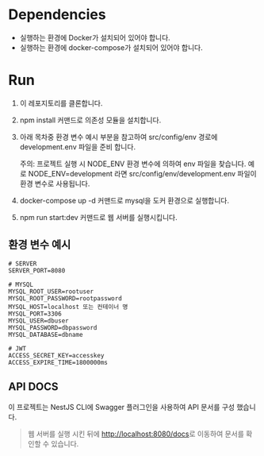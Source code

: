 # Dependencies

- 실행하는 환경에 Docker가 설치되어 있어야 합니다.
- 실행하는 환경에 docker-compose가 설치되어 있어야 합니다.

# Run

1. 이 레포지토리를 클론합니다.
2. npm install 커맨드로 의존성 모듈을 설치합니다.
3. 아래 목차중 환경 변수 예시 부분을 참고하여 src/config/env 경로에 development.env 파일을 준비 합니다.

   주의: 프로젝트 실행 시 NODE_ENV 환경 변수에 의하여 env 파일을 찾습니다. 예로 NODE_ENV=development 라면 src/config/env/development.env 파일이 환경 변수로 사용됩니다.

4. docker-compose up -d 커맨드로 mysql을 도커 환경으로 실행합니다.
5. npm run start:dev 커맨드로 웹 서버를 실행시킵니다.

## 환경 변수 예시

```
# SERVER
SERVER_PORT=8080

# MYSQL
MYSQL_ROOT_USER=rootuser
MYSQL_ROOT_PASSWORD=rootpassword
MYSQL_HOST=localhost 또는 컨테이너 명
MYSQL_PORT=3306
MYSQL_USER=dbuser
MYSQL_PASSWORD=dbpassword
MYSQL_DATABASE=dbname

# JWT
ACCESS_SECRET_KEY=accesskey
ACCESS_EXPIRE_TIME=1800000ms
```

## API DOCS

이 프로젝트는 NestJS CLI에 Swagger 플러그인을 사용하여 API 문서를 구성 했습니다.

> 웹 서버를 실행 시킨 뒤에 [http://localhost:8080/docs](http://localhost:8080/docs)로 이동하여 문서를 확인할 수 있습니다.
